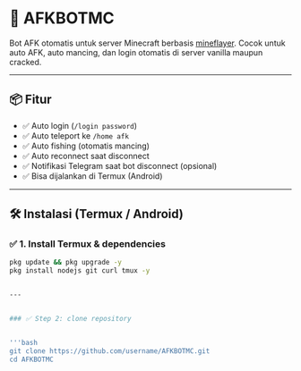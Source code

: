 # 🤖 AFKBOTMC

Bot AFK otomatis untuk server Minecraft berbasis [mineflayer](https://github.com/PrismarineJS/mineflayer). Cocok untuk auto AFK, auto mancing, dan login otomatis di server vanilla maupun cracked.

---

## 📦 Fitur

- ✅ Auto login (`/login password`)
- ✅ Auto teleport ke `/home afk`
- ✅ Auto fishing (otomatis mancing)
- ✅ Auto reconnect saat disconnect
- ✅ Notifikasi Telegram saat bot disconnect (opsional)
- ✅ Bisa dijalankan di Termux (Android)

---

## 🛠️ Instalasi (Termux / Android)

### ✅ 1. Install Termux & dependencies

```bash
pkg update && pkg upgrade -y
pkg install nodejs git curl tmux -y


---


### ✅ Step 2: clone repository


'''bash
git clone https://github.com/username/AFKBOTMC.git
cd AFKBOTMC
